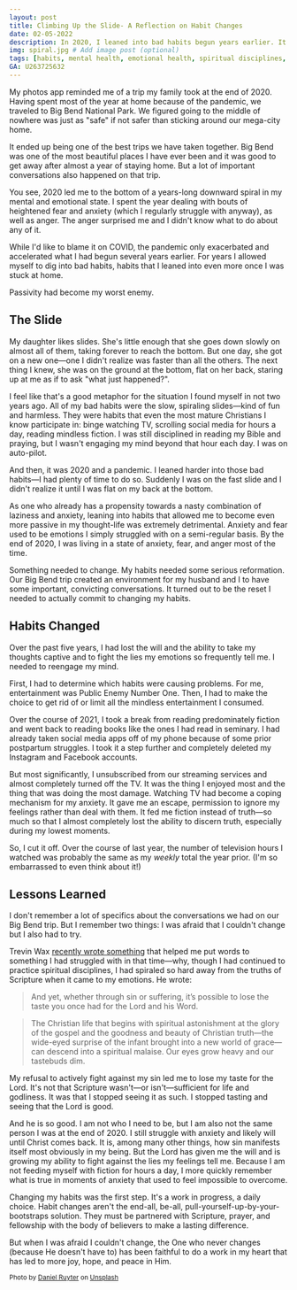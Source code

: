 ```yaml
---
layout: post
title: Climbing Up the Slide- A Reflection on Habit Changes
date: 02-05-2022
description: In 2020, I leaned into bad habits begun years earlier. It led me to the bottom of a downward spiral in my mental and emotional health. This is the difference changing my habits made to my spiritual, mental, and emotional well-being. # Add post description (optional)
img: spiral.jpg # Add image post (optional)
tags: [habits, mental health, emotional health, spiritual disciplines, entertainment] # add tag
GA: U263725632
---
```


My photos app reminded me of a trip my family took at the end of 2020. Having spent most of the year at home because of the pandemic, we traveled to Big Bend National Park. We figured going to the middle of nowhere was just as "safe" if not safer than sticking around our mega-city home. 

It ended up being one of the best trips we have taken together. Big Bend was one of the most beautiful places I have ever been and it was good to get away after almost a year of staying home. But a lot of important conversations also happened on that trip. 

You see, 2020 led me to the bottom of a years-long downward spiral in my mental and emotional state. I spent the year dealing with bouts of heightened fear and anxiety (which I regularly struggle with anyway), as well as anger. The anger surprised me and I didn't know what to do about any of it. 

While I'd like to blame it on COVID, the pandemic only exacerbated and accelerated what I had begun several years earlier. For years I allowed myself to dig into bad habits, habits that I leaned into even more once I was stuck at home.

Passivity had become my worst enemy.

## The Slide

My daughter likes slides. She's little enough that she goes down slowly on almost all of them, taking forever to reach the bottom. But one day, she got on a new one—one I didn't realize was faster than all the others. The next thing I knew, she was on the ground at the bottom, flat on her back, staring up at me as if to ask "what just happened?".  

I feel like that's a good metaphor for the situation I found myself in not two years ago. All of my bad habits were the slow, spiraling slides—kind of fun and harmless. They were habits that even the most mature Christians I know participate in: binge watching TV, scrolling social media for hours a day, reading mindless fiction. I was still disciplined in reading my Bible and praying, but I wasn't engaging my mind beyond that hour each day. I was on auto-pilot.

And then, it was 2020 and a pandemic. I leaned harder into those bad habits—I had plenty of time to do so. Suddenly I was on the fast slide and I didn't realize it until I was flat on my back at the bottom. 

As one who already has a propensity towards a nasty combination of laziness and anxiety, leaning into habits that allowed me to become even more passive in my thought-life was extremely detrimental. Anxiety and fear used to be emotions I simply struggled with on a semi-regular basis. By the end of 2020, I was living in a state of anxiety, fear, and anger most of the time.

Something needed to change. My habits needed some serious reformation. Our Big Bend trip created an environment for my husband and I to have some important, convicting conversations. It turned out to be the reset I needed to actually commit to changing my habits.

## Habits Changed

Over the past five years, I had lost the will and the ability to take my thoughts captive and to fight the lies my emotions so frequently tell me. I needed to reengage my mind. 

First, I had to determine which habits were causing problems. For me, entertainment was Public Enemy Number One. Then, I had to make the choice to get rid of or limit all the mindless entertainment I consumed.

Over the course of 2021, I took a break from reading predominately fiction and went back to reading books like the ones I had read in seminary. I had already taken social media apps off of my phone because of some prior postpartum struggles. I took it a step further and completely deleted my Instagram and Facebook accounts. 

But most significantly, I unsubscribed from our streaming services and almost completely turned off the TV. It was the thing I enjoyed most and the thing that was doing the most damage. Watching TV had become a coping mechanism for my anxiety. It gave me an escape, permission to ignore my feelings rather than deal with them. It fed me fiction instead of truth—so much so that I almost completely lost the ability to discern truth, especially during my lowest moments. 

So, I cut it off. Over the course of last year, the number of television hours I watched was probably the same as my *weekly* total the year prior. (I'm so embarrassed to even think about it!)

## Lessons Learned

I don't remember a lot of specifics about the conversations we had on our Big Bend trip. But I remember two things: I was afraid that I couldn't change but I also had to try.

Trevin Wax [recently wrote something](https://www.thegospelcoalition.org/blogs/trevin-wax/spiritual-covid-and-losing-your-taste-for-god/) that helped me put words to something I had struggled with in that time—why, though I had continued to practice spiritual disciplines, I had spiraled so hard away from the truths of Scripture when it came to my emotions. He wrote:

> And yet, whether through sin or suffering, it’s possible to lose the taste you once had for the Lord and his Word.

>The Christian life that begins with spiritual astonishment at the glory of the gospel and the goodness and beauty of Christian truth—the wide-eyed surprise of the infant brought into a new world of grace—can descend into a spiritual malaise. Our eyes grow heavy and our tastebuds dim.

My refusal to actively fight against my sin led me to lose my taste for the Lord. It's not that Scripture wasn't—or isn't—sufficient for life and godliness. It was that I stopped seeing it as such. I stopped tasting and seeing that the Lord is good. 

And he is so good. I am not who I need to be, but I am also not the same person I was at the end of 2020. I still struggle with anxiety and likely will until Christ comes back. It is, among many other things, how sin manifests itself most obviously in my being. But the Lord has given me the will and is growing my ability to fight against the lies my feelings tell me. Because I am not feeding myself with fiction for hours a day, I more quickly remember what is true in moments of anxiety that used to feel impossible to overcome. 

Changing my habits was the first step. It's a work in progress, a daily choice. Habit changes aren't the end-all, be-all, pull-yourself-up-by-your-bootstraps solution. They must be partnered with Scripture, prayer, and fellowship with the body of believers to make a lasting difference.

But when I was afraid I couldn't change, the One who never changes (because He doesn't have to) has been faithful to do a work in my heart that has led to more joy, hope, and peace in Him.  

<sub>Photo by <a href="https://unsplash.com/@dbruyter?utm_source=unsplash&utm_medium=referral&utm_content=creditCopyText">Daniel Ruyter</a> on <a href="https://unsplash.com/s/photos/spiral-slide?utm_source=unsplash&utm_medium=referral&utm_content=creditCopyText">Unsplash</a></sub>
  
